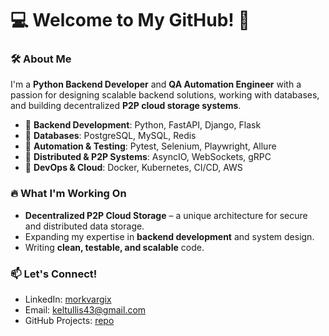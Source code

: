 # 💻 Welcome to My GitHub! 🚀  

### 🛠 About Me  
I'm a **Python Backend Developer** and **QA Automation Engineer** with a passion for designing scalable backend solutions, working with databases, and building decentralized **P2P cloud storage systems**.  

- 🔹 **Backend Development**: Python, FastAPI, Django, Flask  
- 🔹 **Databases**: PostgreSQL, MySQL, Redis  
- 🔹 **Automation & Testing**: Pytest, Selenium, Playwright, Allure  
- 🔹 **Distributed & P2P Systems**: AsyncIO, WebSockets, gRPC  
- 🔹 **DevOps & Cloud**: Docker, Kubernetes, CI/CD, AWS  

### 🔥 What I'm Working On  
- **Decentralized P2P Cloud Storage** – a unique architecture for secure and distributed data storage.  
- Expanding my expertise in **backend development** and system design.  
- Writing **clean, testable, and scalable** code.  

### 📫 Let's Connect!  
- LinkedIn: [morkvargix](https://www.linkedin.com/in/morkvargix/)  
- Email: [keltullis43@gmail.com](mailto:keltullis43@gmail.com)  
- GitHub Projects: [repo](https://github.com/MorkvargIX?tab=repositories)  
